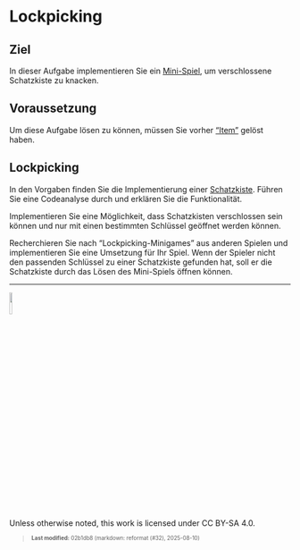 # Lockpicking

## Ziel

In dieser Aufgabe implementieren Sie ein
[Mini-Spiel](https://de.wikipedia.org/wiki/Minispiel), um verschlossene
Schatzkiste zu knacken.

## Voraussetzung

Um diese Aufgabe lösen zu können, müssen Sie vorher
[“Item”](taskloot-item.md) gelöst haben.

## Lockpicking

In den Vorgaben finden Sie die Implementierung einer
[Schatzkiste](https://github.com/Dungeon-CampusMinden/Dungeon/blob/master/dungeon/src/contrib/entities/MiscFactory.java).
Führen Sie eine Codeanalyse durch und erklären Sie die Funktionalität.

Implementieren Sie eine Möglichkeit, dass Schatzkisten verschlossen sein
können und nur mit einen bestimmten Schlüssel geöffnet werden können.

Recherchieren Sie nach “Lockpicking-Minigames” aus anderen Spielen und
implementieren Sie eine Umsetzung für Ihr Spiel. Wenn der Spieler nicht
den passenden Schlüssel zu einer Schatzkiste gefunden hat, soll er die
Schatzkiste durch das Lösen des Mini-Spiels öffnen können.

------------------------------------------------------------------------

<img src="https://licensebuttons.net/l/by-sa/4.0/88x31.png" width="10%">

Unless otherwise noted, this work is licensed under CC BY-SA 4.0.

<blockquote><p><sup><sub><strong>Last modified:</strong> 02b1db8 (markdown: reformat (#32), 2025-08-10)<br></sub></sup></p></blockquote>
